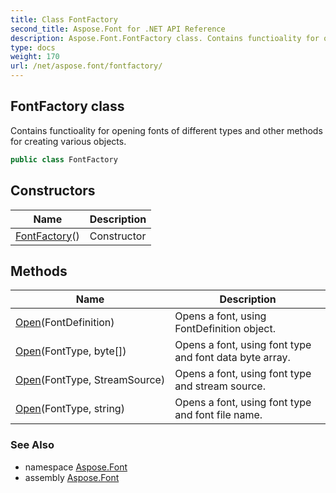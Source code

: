 ```yaml
---
title: Class FontFactory
second_title: Aspose.Font for .NET API Reference
description: Aspose.Font.FontFactory class. Contains functioality for opening fonts of different types and other methods for creating various objects
type: docs
weight: 170
url: /net/aspose.font/fontfactory/
---
```

## FontFactory class

Contains functioality for opening fonts of different types and other methods for creating various objects.

```csharp
public class FontFactory
```

## Constructors

| Name | Description |
| --- | --- |
| [FontFactory](fontfactory/)() | Constructor |

## Methods

| Name | Description |
| --- | --- |
| [Open](../../aspose.font/fontfactory/open/#open_3)(FontDefinition) | Opens a font, using FontDefinition object. |
| [Open](../../aspose.font/fontfactory/open/#open_1)(FontType, byte[]) | Opens a font, using font type and font data byte array. |
| [Open](../../aspose.font/fontfactory/open/#open)(FontType, StreamSource) | Opens a font, using font type and stream source. |
| [Open](../../aspose.font/fontfactory/open/#open_2)(FontType, string) | Opens a font, using font type and font file name. |

### See Also

* namespace [Aspose.Font](../../aspose.font/)
* assembly [Aspose.Font](../../)


